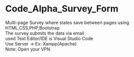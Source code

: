 # Code_Alpha_Survey_Form
Multi-page Survey where states save between pages using HTML,CSS,PHP,Bootstrap <br>
The survey submits the data via email <br>
used Text Editor/IDE is Visual Studio Code <br>
Use Server -> Ex: Xampp(Apache) <br>
Note: Open your VPN <br>

